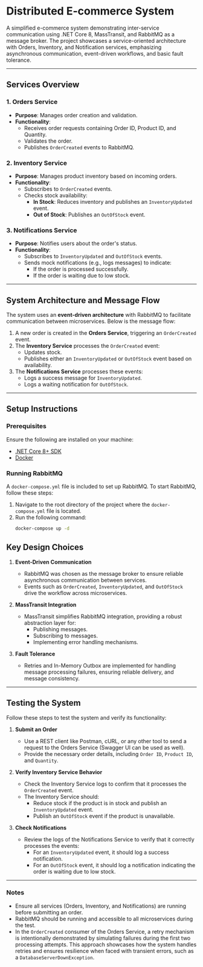 # Distributed E-commerce System
A simplified e-commerce system demonstrating inter-service communication using .NET Core 8, MassTransit, and RabbitMQ as a message broker. The project showcases a service-oriented architecture with Orders, Inventory, and Notification services, emphasizing asynchronous communication, event-driven workflows, and basic fault tolerance.

--- 

## Services Overview

### 1. **Orders Service**
- **Purpose**: Manages order creation and validation.
- **Functionality**:
  - Receives order requests containing Order ID, Product ID, and Quantity.
  - Validates the order.
  - Publishes `OrderCreated` events to RabbitMQ.

### 2. **Inventory Service**
- **Purpose**: Manages product inventory based on incoming orders.
- **Functionality**:
  - Subscribes to `OrderCreated` events.
  - Checks stock availability:
    - **In Stock**: Reduces inventory and publishes an `InventoryUpdated` event.
    - **Out of Stock**: Publishes an `OutOfStock` event.

### 3. **Notifications Service**
- **Purpose**: Notifies users about the order's status.
- **Functionality**:
  - Subscribes to `InventoryUpdated` and `OutOfStock` events.
  - Sends mock notifications (e.g., logs messages) to indicate:
    - If the order is processed successfully.
    - If the order is waiting due to low stock.

---

## System Architecture and Message Flow

The system uses an **event-driven architecture** with RabbitMQ to facilitate communication between microservices. Below is the message flow:
1. A new order is created in the **Orders Service**, triggering an `OrderCreated` event.
2. The **Inventory Service** processes the `OrderCreated` event:
   - Updates stock.
   - Publishes either an `InventoryUpdated` or `OutOfStock` event based on availability.
3. The **Notifications Service** processes these events:
   - Logs a success message for `InventoryUpdated`.
   - Logs a waiting notification for `OutOfStock`.

---

## Setup Instructions

### Prerequisites
Ensure the following are installed on your machine:
- [.NET Core 8+ SDK](https://dotnet.microsoft.com/)
- [Docker](https://www.docker.com/)

### Running RabbitMQ
A `docker-compose.yml` file is included to set up RabbitMQ. To start RabbitMQ, follow these steps:
1. Navigate to the root directory of the project where the `docker-compose.yml` file is located.
2. Run the following command:
   ```bash
   docker-compose up -d


## Key Design Choices

1. **Event-Driven Communication**
   - RabbitMQ was chosen as the message broker to ensure reliable asynchronous communication between services.
   - Events such as `OrderCreated`, `InventoryUpdated`, and `OutOfStock` drive the workflow across microservices.

2. **MassTransit Integration**
   - MassTransit simplifies RabbitMQ integration, providing a robust abstraction layer for:
     - Publishing messages.
     - Subscribing to messages.
     - Implementing error handling mechanisms.

3. **Fault Tolerance**
   - Retries and In-Memory Outbox are implemented for handling message processing failures, ensuring reliable delivery, and message consistency.
  
---

## Testing the System

Follow these steps to test the system and verify its functionality:

1. **Submit an Order**
   - Use a REST client like Postman, cURL, or any other tool to send a request to the Orders Service (Swagger UI can be used as well).
   - Provide the necessary order details, including `Order ID`, `Product ID`, and `Quantity`.

2. **Verify Inventory Service Behavior**
   - Check the Inventory Service logs to confirm that it processes the `OrderCreated` event.
   - The Inventory Service should:
     - Reduce stock if the product is in stock and publish an `InventoryUpdated` event.
     - Publish an `OutOfStock` event if the product is unavailable.

3. **Check Notifications**
   - Review the logs of the Notifications Service to verify that it correctly processes the events:
     - For an `InventoryUpdated` event, it should log a success notification.
     - For an `OutOfStock` event, it should log a notification indicating the order is waiting due to low stock.

---

### Notes
- Ensure all services (Orders, Inventory, and Notifications) are running before submitting an order.
- RabbitMQ should be running and accessible to all microservices during the test.
- In the `OrderCreated` consumer of the Orders Service, a retry mechanism is intentionally demonstrated by simulating failures during the first two processing attempts. This approach showcases how the system handles retries and ensures resilience when faced with transient errors, such as a `DatabaseServerDownException`.
